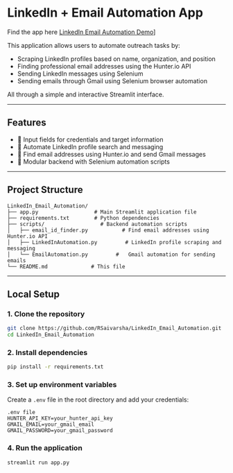 # LinkedIn + Email Automation App

Find the app here [LinkedIn Email Automation Demo](https://linkedin-email-automation.onrender.com/)]

This application allows users to automate outreach tasks by:

- Scraping LinkedIn profiles based on name, organization, and position
- Finding professional email addresses using the Hunter.io API
- Sending LinkedIn messages using Selenium
- Sending emails through Gmail using Selenium browser automation

All through a simple and interactive Streamlit interface.

---

## Features

- 📄 Input fields for credentials and target information
- 🔗 Automate LinkedIn profile search and messaging
- 📧 Find email addresses using Hunter.io and send Gmail messages
- 🧩 Modular backend with Selenium automation scripts

---

## Project Structure
    
    
    LinkedIn_Email_Automation/
    ├── app.py                  # Main Streamlit application file       
    ├── requirements.txt        # Python dependencies
    ├── scripts/                  # Backend automation scripts
    │   ├── email_id_finder.py           # Find email addresses using Hunter.io API
    │   ├── LinkedInAutomation.py         # LinkedIn profile scraping and messaging
    │   └── EmailAutomation.py         #   Gmail automation for sending emails
    └── README.md              # This file
    

---

## Local Setup

### 1. Clone the repository

```bash
git clone https://github.com/RSaivarsha/LinkedIn_Email_Automation.git
cd LinkedIn_Email_Automation

```
### 2. Install dependencies

```bash
pip install -r requirements.txt
```
### 3. Set up environment variables
Create a `.env` file in the root directory and add your credentials:

```
.env file
HUNTER_API_KEY=your_hunter_api_key
GMAIL_EMAIL=your_gmail_email
GMAIL_PASSWORD=your_gmail_password
```
### 4. Run the application

```bash
streamlit run app.py
```


